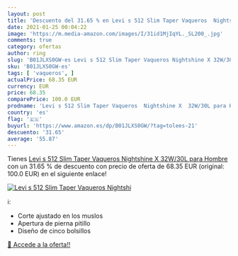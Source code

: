 ```yaml
---
layout: post
title: 'Descuento del 31.65 % en Levi s 512 Slim Taper Vaqueros  Nightshi'
date: 2021-01-25 00:04:22
image: 'https://m.media-amazon.com/images/I/31id1MjIqYL._SL200_.jpg'
comments: true
category: ofertas
author: ring
slug: 'B01JLXS0GW-es Levi s 512 Slim Taper Vaqueros Nightshine X 32W/30L para...'
sku: 'B01JLXS0GW-es'
tags: [ 'vaqueros', ]
actualPrice: 68.35 EUR
currency: EUR
price: 68.35
comparePrice: 100.0 EUR
prodname: 'Levi s 512 Slim Taper Vaqueros  Nightshine X  32W/30L para Hombre'
country: 'es'
flag: '🇪🇸'
buyurl: 'https://www.amazon.es/dp/B01JLXS0GW/?tag=tolees-21'
descuento: '31.65'
average: '55.87'
---
```


Tienes [Levi s 512 Slim Taper Vaqueros  Nightshine X  32W/30L para Hombre](https://www.amazon.es/dp/B01JLXS0GW/?tag=tolees-21) con un 31.65 % de descuento con precio de oferta de 68.35 EUR (original: 100.0 EUR) en el siguiente enlace!

[![Levi s 512 Slim Taper Vaqueros  Nightshi](https://m.media-amazon.com/images/I/31id1MjIqYL._SL200_.jpg)](https://www.amazon.es/dp/B01JLXS0GW/?tag=tolees-21)

ℹ️:

- Corte ajustado en los muslos
- Apertura de pierna pitillo
- Diseño de cinco bolsillos

[🛒 Accede a la oferta!!](https://www.amazon.es/dp/B01JLXS0GW/?tag=tolees-21)
